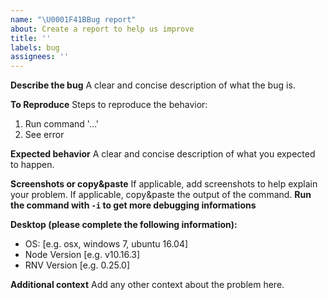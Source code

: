 ```yaml
---
name: "\U0001F41BBug report"
about: Create a report to help us improve
title: ''
labels: bug
assignees: ''
---
```


**Describe the bug**
A clear and concise description of what the bug is.

**To Reproduce**
Steps to reproduce the behavior:

1. Run command '...'
2. See error

**Expected behavior**
A clear and concise description of what you expected to happen.

**Screenshots or copy&paste**
If applicable, add screenshots to help explain your problem.
If applicable, copy&paste the output of the command. **Run the command with `-i` to get more debugging informations**

**Desktop (please complete the following information):**

-   OS: [e.g. osx, windows 7, ubuntu 16.04]
-   Node Version [e.g. v10.16.3]
-   RNV Version [e.g. 0.25.0]

**Additional context**
Add any other context about the problem here.
